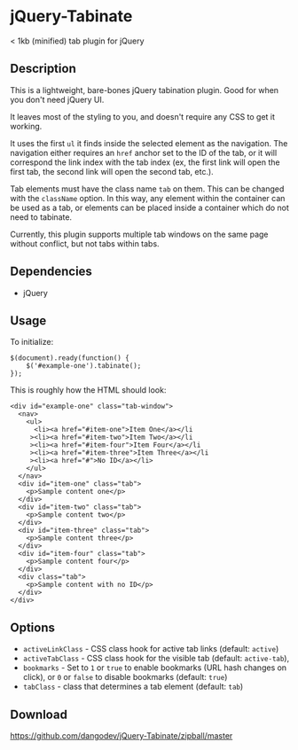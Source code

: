 jQuery-Tabinate
===============

< 1kb (minified) tab plugin for jQuery

Description
-----------
This is a lightweight, bare-bones jQuery tabination plugin. Good for when you don't need jQuery UI.

It leaves most of the styling to you, and doesn't require any CSS to get it working.

It uses the first `ul` it finds inside the selected element as the navigation. The navigation either requires an `href` anchor set to the ID of the tab,
or it will correspond the link index with the tab index (ex, the first link will open the first tab, the second link will open the second tab, etc.).

Tab elements must have the class name `tab` on them. This can be changed with the `className` option. In this way, any element within the container can be
used as a tab, or elements can be placed inside a container which do not need to tabinate.

Currently, this plugin supports multiple tab windows on the same page without conflict, but not tabs within tabs.


Dependencies
------------
* jQuery


Usage
-----
To initialize:

	$(document).ready(function() {
		$('#example-one').tabinate();
	});

This is roughly how the HTML should look:

	<div id="example-one" class="tab-window">
	  <nav>
	    <ul>
	      <li><a href="#item-one">Item One</a></li
	     ><li><a href="#item-two">Item Two</a></li
	     ><li><a href="#item-four">Item Four</a></li
	     ><li><a href="#item-three">Item Three</a></li
	     ><li><a href="#">No ID</a></li>
	    </ul>
	  </nav>
	  <div id="item-one" class="tab">
	    <p>Sample content one</p>
	  </div>
	  <div id="item-two" class="tab">
	    <p>Sample content two</p>
	  </div>
	  <div id="item-three" class="tab">
	    <p>Sample content three</p>
	  </div>
	  <div id="item-four" class="tab">
	    <p>Sample content four</p>
	  </div>
	  <div class="tab">
	    <p>Sample content with no ID</p>
	  </div>
	</div>


Options
-------
* `activeLinkClass` - CSS class hook for active tab links (default: `active`)
* `activeTabClass` - CSS class hook for the visible tab (default: `active-tab`),
* `bookmarks` - Set to `1` or `true` to enable bookmarks (URL hash changes on click), or `0` or `false` to disable bookmarks (default: `true`)
* `tabClass` - class that determines a tab element (default: `tab`)


Download
--------
https://github.com/dangodev/jQuery-Tabinate/zipball/master